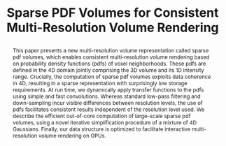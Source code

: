 ---
# this file is written in YAML http://docs.ansible.com/ansible/latest/YAMLSyntax.html
# all lines with a leading sharp are comments and will not be compiled
# longer blocks of text should start with a a leading > to escape all special characters
  
# URL handle for generated webpage
slug:       spdfvolumes

#specifies layout to be used for page generation (do not modify)
layout:     publication

#publication title
title:      >
   Sparse PDF Volumes for Consistent Multi-Resolution Volume Rendering

#include in selected publications on front page (optional, delete line if not applicable)
display: selected

#list all publication authors in correct order
authors:
 - Ronell Sicat
 - Jens Krüger
 - Torsten Möller
 - Markus Hadwiger 
 
#insert publication venue (displayed on publication page)
venue:      >
   IEEE Transactions on Visualization and Computer Graphics, Vol.20, No.12 (Proceedings IEEE Scientific Visualization 2014), pp. 2417-2426
   
#insert short venue (displayed in box in publication list)
shortvenue: >
   IEEE Scientific Visualization 2014

#specify publication year
year:       2014

#insert abstract of publication
abstract:   >
   This paper presents a new multi-resolution volume representation called sparse pdf volumes, which enables consistent multi-resolution volume rendering based on probability density functions (pdfs) of voxel neighborhoods. These pdfs are defined in the 4D domain jointly comprising the 3D volume and its 1D intensity range. Crucially, the computation of sparse pdf volumes exploits data coherence in 4D, resulting in a sparse representation with surprisingly low storage requirements. At run time, we dynamically apply transfer functions to the pdfs using simple and fast convolutions. Whereas standard low-pass filtering and down-sampling incur visible differences between resolution levels, the use of pdfs facilitates consistent results independent of the resolution level used. We describe the efficient out-of-core computation of large-scale sparse pdf volumes, using a novel iterative simplification procedure of a mixture of 4D Gaussians. Finally, our data structure is optimized to facilitate interactive multi-resolution volume rendering on GPUs.

#link to hi-res teaser image of publication (please make sure the image is wide, e.g. aspect ratio between 4:2 and 4:1) 
teaser:     './publications/2014_sicat_spdfvolumes.png'

#link to smaller thumbnail image of publication (please make sure the aspect ratio is 3:2, suggested size is 150x100px)
thumbnail:  './publications/2014_sicat_thumbnail.png'

#link to publication video (optional): you can either upload the video to our website (insert local link) or host it on youtube or vimeo (in this case insert the youtube/vimeo link)
video:      './publications/2014_sicat_spdfvolumes.mp4'

#link to publication pdf (optional)
pdf:        './publications/2014_sicat_spdfvolumes.pdf'

#insert citation. please format citation by inserting <br> at line breaks, &nbsp;&nbsp; will insert a tab character to prettify the citation
citation:   >
  @article{Sicat2014SPDFVolumes,<br>
   &nbsp;&nbsp;title = {Sparse PDF Volumes for Consistent Multi-Resolution Volume Rendering},<br>
   &nbsp;&nbsp;author = {Sicat, Ronell and Kr{\"u}ger, Jens and M{\"o}ller, Torsten and Hadwiger, Markus},<br>
   &nbsp;&nbsp;journal = {IEEE Transactions on Visualization and Computer Graphics (Proceedings IEEE Scientific Visualization 2014)},<br>
   &nbsp;&nbsp;year = {2014},<br>
   &nbsp;&nbsp;volume = {20},<br>
   &nbsp;&nbsp;number = {12},<br>
   &nbsp;&nbsp;pages = {2417--2426}<br>
  }

#insert links to additional material for the publication (optional)
#links need a title, a URL and a type (this defines the link icon) which can be one of the following values: code, archive, files, slides or text (this is the default icon)
#links: 
# - title: ExampleCode
#   type:  code
#   url:   './publications/supplementary1.zip' 
# - title: ExampleSlides
#   type:  slides
#   url:   './publications/presentation.pptx' 

#don't forget the leading and trailing --- in a YAML file
---